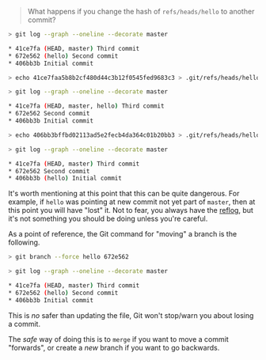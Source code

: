 > What happens if you change the hash of `refs/heads/hello` to another commit?

```sh
> git log --graph --oneline --decorate master

* 41ce7fa (HEAD, master) Third commit
* 672e562 (hello) Second commit
* 406bb3b Initial commit

> echo 41ce7faa5b8b2cf480d44c3b12f0545fed9683c3 > .git/refs/heads/hello

> git log --graph --oneline --decorate master

* 41ce7fa (HEAD, master, hello) Third commit
* 672e562 Second commit
* 406bb3b Initial commit

> echo 406bb3bffbd02113ad5e2fecb4da364c01b20bb3 > .git/refs/heads/hello

> git log --graph --oneline --decorate master

* 41ce7fa (HEAD, master) Third commit
* 672e562 Second commit
* 406bb3b (hello) Initial commit
```

It's worth mentioning at this point that this can be quite dangerous.
For example, if `hello` was pointing at new commit not yet
part of `master`, then at this point you will have "lost" it.
Not to fear, you always have the [reflog](../reflog.md), but it's not
something you should be doing unless you're careful.

As a point of reference, the Git command for "moving" a branch is
the following.

```sh
> git branch --force hello 672e562

> git log --graph --oneline --decorate master

* 41ce7fa (HEAD, master) Third commit
* 672e562 (hello) Second commit
* 406bb3b Initial commit
```

This is _no_ safer than updating the file, Git won't stop/warn you about
losing a commit.

The _safe_ way of doing this is to `merge` if you want to move a commit
"forwards", or create a _new_ branch if you want to go backwards.
